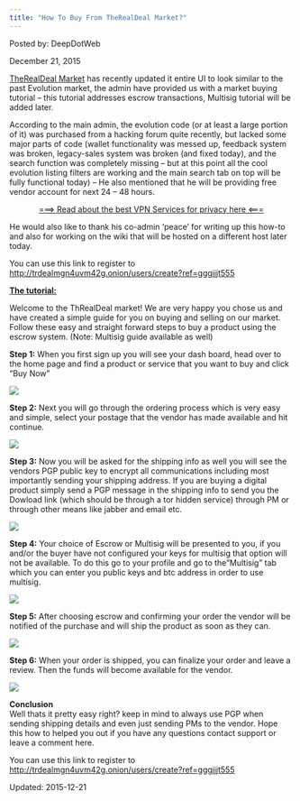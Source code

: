 ```yaml
---
title: "How To Buy From TheRealDeal Market?"
---
```



Posted by: DeepDotWeb
    
    
<span>December 21, 2015</span>


       
<p><a href="#">TheRealDeal Market</a> has recently updated it entire UI to look similar to the past Evolution market, the admin have provided us with a market buying tutorial &#8211; this tutorial addresses escrow transactions, Multisig tutorial will be added later.</p>
<p>According to the main admin, the evolution code (or at least a large portion of it) was purchased from a hacking forum quite recently, but lacked some major parts of code (wallet functionality was messed up, feedback system was broken, legacy-sales system was broken (and fixed today), and the search function was completely missing &#8211; but at this point all the cool evolution listing filters are working and the main search tab on top will be fully functional today) &#8211; He also mentioned that he will be providing free vendor account for next 24 &#8211; 48 hours.</p>
<p style="text-align: center;"><a href="https://g-i-r.github.io/deepdotweb/vpn-comparison-chart/">===&gt; Read about the best VPN Services for privacy here &lt;===</a></p>
<p>He would also like to thank his co-admin &#8216;peace&#8217; for writing up this how-to and also for working on the wiki that will be hosted on a different host later today.</p>
<p>You can use this link to register to <a href="#">http://trdealmgn4uvm42g.onion/users/create?ref=gggjjjt555</a></strong></p>
<p><span style="text-decoration: underline;"><strong>The tutorial:</strong></span></p>
<p>Welcome to the ThRealDeal market! We are very happy you chose us and have created a simple guide for you on buying and selling on our market. Follow these easy and straight forward steps to buy a product using the escrow system. (Note: Multisig guide available as well)</p>
<p><strong>Step 1:</strong> When you first sign up you will see your dash board, head over to the home page and find a product or service that you want to buy and click &#8220;Buy Now&#8221;</p>

<img src="https://G-I-R.github.io/deepdotweb/imgs/2015/12/1.png">

<p><strong>Step 2:</strong> Next you will go through the ordering process which is very easy and simple, select your postage that the vendor has made available and hit continue.</p>

<img src="https://G-I-R.github.io/deepdotweb/imgs/2015/12/2.png">

<p><strong>Step 3:</strong> Now you will be asked for the shipping info as well you will see the vendors PGP public key to encrypt all communications including most importantly sending your shipping address. If you are buying a digital product simply send a PGP message in the shipping info to send you the Dowload link (which should be through a tor hidden service) through PM or through other means like jabber and email etc.</p>

<img src="https://G-I-R.github.io/deepdotweb/imgs/2015/12/3.png">

<p><strong>Step 4:</strong> Your choice of Escrow or Multisig will be presented to you, if you and/or the buyer have not configured your keys for multisig that option will not be available. To do this go to your profile and go to the&#8221;Multisig&#8221; tab which you can enter you public keys and btc address in order to use multisig.</p>

<img src="https://G-I-R.github.io/deepdotweb/imgs/2015/12/4.png">

<p><strong>Step 5:</strong> After choosing escrow and confirming your order the vendor will be notified of the purchase and will ship the product as soon as they can.</p>

<img src="https://G-I-R.github.io/deepdotweb/imgs/2015/12/5.png">

<p><strong>Step 6:</strong> When your order is shipped, you can finalize your order and leave a review. Then the funds will become available for the vendor.</p>

<img src="https://G-I-R.github.io/deepdotweb/imgs/2015/12/62.png">

<p><strong>Conclusion</strong><br />
    Well thats it pretty easy right? keep in mind to always use PGP when sending shipping details and even just sending PMs to the vendor. Hope this how to helped you out if you have any questions contact support or leave a comment here.</p>
<p>You can use this link to register to <a href="#">http://trdealmgn4uvm42g.onion/users/create?ref=gggjjjt555</a></strong></p>
    
    

Updated: 2015-12-21
    
    


